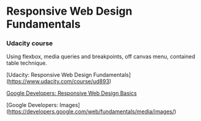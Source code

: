 # Responsive Web Design Fundamentals

### Udacity course

Using flexbox, media queries and breakpoints, off canvas menu, contained table technique.

[Udacity: Responsive Web Design Fundamentals] (https://www.udacity.com/course/ud893)

[Google Developers: Responsive Web Design Basics](https://developers.google.com/web/fundamentals/layouts/rwd-fundamentals/)

[Google Developers: Images] (https://developers.google.com/web/fundamentals/media/images/)
